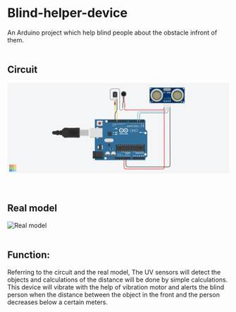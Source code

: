 # Blind-helper-device
An Arduino project which help blind people about the obstacle infront of them.
</br></br>
## Circuit</br>
![Circuit](https://raw.githubusercontent.com/sudhamshu137/Blind-helper-device/main/5.png) </br> </br> </br>
## Real model</br>
![Real model](https://hackster.imgix.net/uploads/attachments/259513/us_ql5YgrKrg2.png?auto=compress%2Cformat&w=900&h=675&fit=min)
</br>
</br>
## Function: 
Referring to the circuit and the real model, The UV sensors will detect the objects and calculations of the distance will be done by simple calculations.
This device will vibrate with the help of vibration motor and alerts the blind person when the distance between the object in the front and the person decreases below a certain meters.
